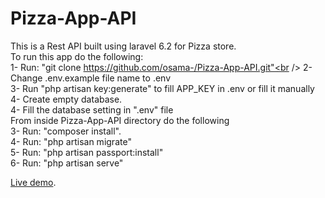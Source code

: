 # Pizza-App-API
This is a Rest API built using laravel 6.2 for Pizza store.<br />
To run this app do the following: <br />
1- Run: "git clone https://github.com/osama-/Pizza-App-API.git"<br />
2- Change .env.example file name to .env <br />
3- Run "php artisan key:generate" to fill APP_KEY in .env or fill it manually<br />
4- Create empty database.<br />
4- Fill the database setting in ".env" file<br />
From inside Pizza-App-API directory do the following<br />
3- Run: "composer install".<br />
4- Run: "php artisan migrate"<br />
5- Run: "php artisan passport:install"<br />
6- Run: "php artisan serve"<br />

[Live demo](http://shielded-basin-55868.herokuapp.com/).

